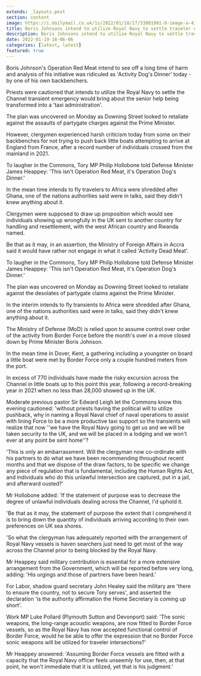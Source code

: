 ```yaml
---
extends: _layouts.post
section: content
image: https://i.dailymail.co.uk/1s/2022/01/18/17/53081081-0-image-a-43_1642528588946.jpg 
title: Boris Johnsons intend to utilize Royal Navy to settle traveler emergency marked Operation Dogs Dinner 
description: Boris Johnsons intend to utilize Royal Navy to settle traveler emergency marked Operation Dogs Dinner 
date: 2022-01-19-16-06-06 
categories: [latest, latest] 
featured: true 
--- 
```

Boris Johnson's Operation Red Meat intend to see off a long time of harm and analysis of his initiative was ridiculed as 'Activity Dog's Dinner' today - by one of his own backbenchers.

Priests were cautioned that intends to utilize the Royal Navy to settle the Channel transient emergency would bring about the senior help being transformed into a 'taxi administration'.

The plan was uncovered on Monday as Downing Street looked to retaliate against the assaults of partygate charges against the Prime Minister.

However, clergymen experienced harsh criticism today from some on their backbenches for not trying to push back little boats attempting to arrive at England from France, after a record number of individuals crossed from the mainland in 2021.

To laugher in the Commons, Tory MP Philip Hollobone told Defense Minister James Heappey: 'This isn't Operation Red Meat, it's Operation Dog's Dinner.'

In the mean time intends to fly travelers to Africa were shredded after Ghana, one of the nations authorities said were in talks, said they didn't knew anything about it.

Clergymen were supposed to draw up proposition which would see individuals showing up wrongfully in the UK sent to another country for handling and resettlement, with the west African country and Rwanda named.

Be that as it may, in an assertion, the Ministry of Foreign Affairs in Accra said it would have rather not engage in what it called 'Activity Dead Meat'.

To laugher in the Commons, Tory MP Philip Hollobone told Defense Minister James Heappey: 'This isn't Operation Red Meat, it's Operation Dog's Dinner.'

The plan was uncovered on Monday as Downing Street looked to retaliate against the desolates of partygate claims against the Prime Minister.

In the interim intends to fly transients to Africa were shredded after Ghana, one of the nations authorities said were in talks, said they didn't knew anything about it.

The Ministry of Defense (MoD) is relied upon to assume control over order of the activity from Border Force before the month's over in a move closed down by Prime Minister Boris Johnson.

In the mean time in Dover, Kent, a gathering including a youngster on board a little boat were met by Border Force only a couple hundred meters from the port.

In excess of 770 individuals have made the risky excursion across the Channel in little boats up to this point this year, following a record-breaking year in 2021 when no less than 28,000 showed up in the UK.

Moderate previous pastor Sir Edward Leigh let the Commons know this evening cautioned: 'without priests having the political will to utilize pushback, why in naming a Royal Naval chief of naval operations to assist with lining Force to be a more productive taxi support so the transients will realize that now ''we have the Royal Navy going to get us and we will be taken security to the UK, and we will be placed in a lodging and we won't ever at any point be sent home''?

'This is only an embarrassment. Will the clergyman now co-ordinate with his partners to do what we have been recommending throughout recent months and that we dispose of the draw factors, to be specific we change any piece of regulation that is fundamental, including the Human Rights Act, and individuals who do this unlawful intersection are captured, put in a jail, and afterward ousted?'

Mr Hollobone added: 'If the statement of purpose was to decrease the degree of unlawful individuals dealing across the Channel, I'd uphold it.

'Be that as it may, the statement of purpose the extent that I comprehend it is to bring down the quantity of individuals arriving according to their own preferences on UK sea shores.

'So what the clergyman has adequately reported with the arrangement of Royal Navy vessels is haven searchers just need to get most of the way across the Channel prior to being blocked by the Royal Navy.

Mr Heappey said military contribution is essential for a more extensive arrangement from the Government, which will be reported before very long, adding: 'His urgings and those of partners have been heard.'

For Labor, shadow guard secretary John Healey said the military are 'there to ensure the country, not to secure Tory serves', and asserted the declaration 'is the authority affirmation the Home Secretary is coming up short'.

Work MP Luke Pollard (Plymouth Sutton and Devonport) said: 'The sonic weapons, the long-range acoustic weapons, are now fitted to Border Force vessels, so as the Royal Navy has now accepted functional control of Border Force, would he be able to offer the expression that no Border Force sonic weapons will be utilized for traveler intersections?'

Mr Heappey answered: 'Assuming Border Force vessels are fitted with a capacity that the Royal Navy officer feels unseemly for use, then, at that point, he won't immediate that it is utilized, yet that is his judgment.'